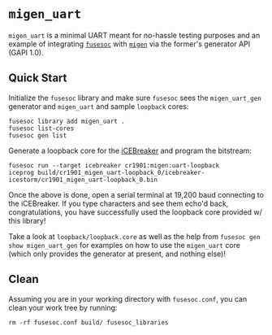 # `migen_uart`
`migen_uart` is a minimal UART meant for no-hassle testing purposes and an
example of integrating [`fusesoc`](https://github.com/olofk/fusesoc) with
[`migen`](https://github.com/m-labs/migen) via the former's generator API
(GAPI 1.0).

## Quick Start
Initialize the `fusesoc` library and make sure `fusesoc` sees the
`migen_uart_gen` generator and `migen_uart` and sample `loopback` cores:

```
fusesoc library add migen_uart .
fusesoc list-cores
fusesoc gen list
```

Generate a loopback core for the [iCEBreaker](https://github.com/icebreaker-fpga/icebreaker)
and program the bitstream:

```
fusesoc run --target icebreaker cr1901:migen:uart-loopback
iceprog build/cr1901_migen_uart-loopback_0/icebreaker-icestorm/cr1901_migen_uart-loopback_0.bin
```

Once the above is done, open a serial terminal at 19,200 baud connecting to the
iCEBreaker. If you type characters and see them echo'd back, congratulations,
you have successfully used the loopback core provided w/ this library!

Take a look at `loopback/loopback.core` as well as the help from `fusesoc gen show migen_uart_gen`
for examples on how to use the `migen_uart` core (which only provides the
generator at present, and nothing else)!

## Clean
Assuming you are in your working directory with `fusesoc.conf`, you can clean
your work tree by running:

```
rm -rf fusesoc.conf build/ fusesoc_libraries
```
